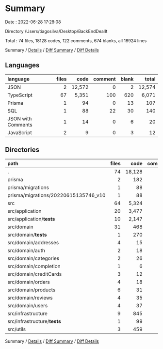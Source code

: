 # Summary

Date : 2022-06-28 17:28:08

Directory /Users/tiagosilva/Desktop/BackEndDealIt

Total : 74 files,  18128 codes, 122 comments, 674 blanks, all 18924 lines

Summary / [Details](details.md) / [Diff Summary](diff.md) / [Diff Details](diff-details.md)

## Languages
| language | files | code | comment | blank | total |
| :--- | ---: | ---: | ---: | ---: | ---: |
| JSON | 2 | 12,572 | 0 | 2 | 12,574 |
| TypeScript | 67 | 5,351 | 100 | 620 | 6,071 |
| Prisma | 1 | 94 | 0 | 13 | 107 |
| SQL | 1 | 88 | 22 | 30 | 140 |
| JSON with Comments | 1 | 14 | 0 | 6 | 20 |
| JavaScript | 2 | 9 | 0 | 3 | 12 |

## Directories
| path | files | code | comment | blank | total |
| :--- | ---: | ---: | ---: | ---: | ---: |
| . | 74 | 18,128 | 122 | 674 | 18,924 |
| prisma | 2 | 182 | 22 | 43 | 247 |
| prisma/migrations | 1 | 88 | 22 | 30 | 140 |
| prisma/migrations/20220615135746_v10 | 1 | 88 | 22 | 30 | 140 |
| src | 64 | 5,324 | 100 | 612 | 6,036 |
| src/application | 20 | 3,477 | 88 | 378 | 3,943 |
| src/application/__tests__ | 10 | 2,147 | 76 | 290 | 2,513 |
| src/domain | 31 | 468 | 0 | 100 | 568 |
| src/domain/__tests__ | 1 | 270 | 0 | 39 | 309 |
| src/domain/addresses | 4 | 15 | 0 | 9 | 24 |
| src/domain/auth | 2 | 18 | 0 | 4 | 22 |
| src/domain/categories | 2 | 26 | 0 | 4 | 30 |
| src/domain/completion | 1 | 6 | 0 | 2 | 8 |
| src/domain/creditCards | 3 | 12 | 0 | 6 | 18 |
| src/domain/orders | 4 | 18 | 0 | 8 | 26 |
| src/domain/products | 6 | 31 | 0 | 12 | 43 |
| src/domain/reviews | 4 | 35 | 0 | 8 | 43 |
| src/domain/users | 4 | 37 | 0 | 8 | 45 |
| src/infrastructure | 9 | 845 | 4 | 98 | 947 |
| src/infrastructure/__tests__ | 1 | 99 | 0 | 28 | 127 |
| src/utils | 3 | 459 | 0 | 23 | 482 |

Summary / [Details](details.md) / [Diff Summary](diff.md) / [Diff Details](diff-details.md)